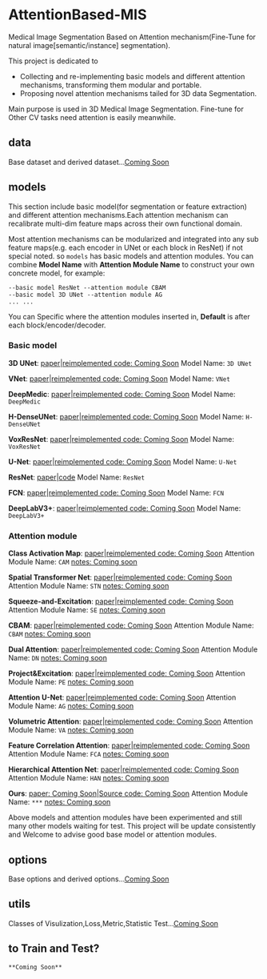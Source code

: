 # AttentionBased-MIS
Medical Image Segmentation Based on Attention mechanism(Fine-Tune for natural image[semantic/instance] segmentation).

This project is dedicated to 
- Collecting and re-implementing basic models and different attention mechanisms, transforming them modular and portable.
- Proposing  novel attention mechanisms tailed for 3D data Segmentation.

Main purpose is used in 3D Medical Image Segmentation. Fine-tune for Other CV tasks need attention is easily meanwhile.

## data
Base dataset and derived dataset...[Coming Soon]()

## models
This section include basic model(for segmentation or feature extraction) and different attention mechanisms.Each attention mechanism can recalibrate multi-dim feature maps across their own functional domain.

Most attention mechanisms can be modularized and integrated into any sub feature maps(e.g. each encoder in UNet or each block in ResNet) 
if not special noted. so `models` has basic models and attention modules. You can combine **Model Name** with **Attention Module Name** to
construct your own concrete model, for example:

```
--basic model ResNet --attention module CBAM 
--basic model 3D UNet --attention module AG
... ...
```

You can Specific where the attention modules inserted in, **Default** is after each block/encoder/decoder.

### Basic model
**3D UNet**: [paper](https://arxiv.org/pdf/1606.06650.pdf)|[reimplemented code: Coming Soon]()      Model Name: `3D UNet`

**VNet**: [paper](https://arxiv.org/pdf/1606.04797.pdf)|[reimplemented code: Coming Soon]()      Model Name: `VNet`

**DeepMedic**: [paper](https://www.sciencedirect.com/science/article/pii/S1361841516301839)|[reimplemented code: Coming Soon]()      Model Name: `DeepMedic`

**H-DenseUNet**: [paper](https://arxiv.org/pdf/1709.07330.pdf)|[reimplemented code: Coming Soon]()      Model Name: `H-DenseUNet`

**VoxResNet**: [paper](https://arxiv.org/pdf/1608.05895.pdf)|[reimplemented code: Coming Soon]()      Model Name: `VoxResNet`

**U-Net**: [paper](https://arxiv.org/pdf/1505.04597.pdf)|[reimplemented code: Coming Soon]()      Model Name: `U-Net`

**ResNet**: [paper](https://arxiv.org/pdf/1512.03385.pdf)|[code](https://github.com/pytorch/vision/blob/master/torchvision/models/resnet.py)      Model Name: `ResNet`

**FCN**: [paper](https://arxiv.org/pdf/1411.4038.pdf)|[reimplemented code: Coming Soon]()      Model Name: `FCN`

**DeepLabV3+**: [paper](https://arxiv.org/pdf/1802.02611.pdf)|[reimplemented code: Coming Soon]()      Model Name: `DeepLabV3+`


### Attention module
**Class Activation Map**: [paper](http://cnnlocalization.csail.mit.edu/Zhou_Learning_Deep_Features_CVPR_2016_paper.pdf)|[reimplemented code: Coming Soon]()      Attention Module Name: `CAM` [notes: Coming soon]()

**Spatial Transformer Net**: [paper](http://papers.nips.cc/paper/5854-spatial-transformer-networks.pdf)|[reimplemented code: Coming Soon]()      Attention Module Name: `STN` [notes: Coming soon]()

**Squeeze-and-Excitation**: [paper](http://www.robots.ox.ac.uk:5000/~vgg/publications/2018/Hu18/hu18.pdf)|[reimplemented code: Coming Soon]()      Attention Module Name: `SE` [notes: Coming soon]()

**CBAM**: [paper](https://eccv2018.org/openaccess/content_ECCV_2018/papers/Sanghyun_Woo_Convolutional_Block_Attention_ECCV_2018_paper.pdf)|[reimplemented code: Coming Soon]()      Attention Module Name: `CBAM` [notes: Coming soon]()

**Dual Attention**: [paper](https://www.zpascal.net/cvpr2019/Fu_Dual_Attention_Network_for_Scene_Segmentation_CVPR_2019_paper.pdf)|[reimplemented code: Coming Soon]()      Attention Module Name: `DN` [notes: Coming soon]()

**Project&Excitation**: [paper](https://arxiv.org/pdf/1906.04649.pdf)|[reimplemented code: Coming Soon]()      Attention Module Name: `PE` [notes: Coming soon]()

**Attention U-Net**: [paper](https://arxiv.org/pdf/1804.03999.pdf)|[reimplemented code: Coming Soon]()      Attention Module Name: `AG` [notes: Coming soon]()

**Volumetric Attention**: [paper](http://www.svcl.ucsd.edu/people/xdwang/MICCAI_2019.pdf)|[reimplemented code: Coming Soon]()      Attention Module Name: `VA` [notes: Coming soon]()

**Feature Correlation Attention**: [paper](https://arxiv.org/pdf/1906.02999.pdf)|[reimplemented code: Coming Soon]()      Attention Module Name: `FCA` [notes: Coming soon]()

**Hierarchical Attention Net**: [paper](https://arxiv.org/pdf/1911.08777.pdf)|[reimplemented code: Coming Soon]()      Attention Module Name: `HAN` [notes: Coming soon]()

**Ours**: [paper: Coming Soon]()|[Source code: Coming Soon]()      Attention Module Name: `***` [notes: Coming soon]()

Above models and attention modules have been experimented and still many other models waiting for test. 
This project will be update consistently and Welcome to advise good base model or attention modules.
 

## options
Base options and derived options...[Coming Soon]()


## utils
Classes of Visulization,Loss,Metric,Statistic Test...[Coming Soon]()



##  to Train and Test?
`**Coming Soon**`




